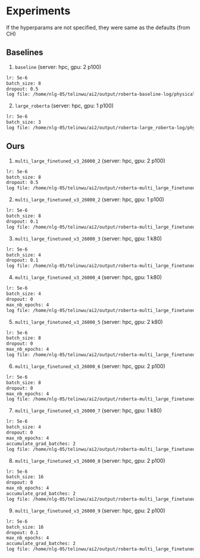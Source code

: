# Experiments
If the hyperparams are not specified, they were same as the defaults (from CH)

## Baselines
1. `baseline` (server: hpc, gpu: 2 p100)  
```bash
lr: 5e-6
batch_size: 8
dropout: 0.5
log file: /home/nlg-05/telinwu/ai2/output/roberta-baseline-log/physicaliqa/version_0/metrics.csv
```

2. `large_roberta` (server: hpc, gpu: 1 p100)  
```bash
lr: 5e-6
batch_size: 3
log file: /home/nlg-05/telinwu/ai2/output/roberta-large_roberta-log/physicaliqa/version_0/metrics.csv
```


## Ours
1. `multi_large_finetuned_v3_26000_2` (server: hpc, gpu: 2 p100)
```bash
lr: 5e-6
batch_size: 8
dropout: 0.5
log file: /home/nlg-05/telinwu/ai2/output/roberta-multi_large_finetuned_v3_26000-log/physicaliqa/version_0/metrics.csv
```

2. `multi_large_finetuned_v3_26000_2` (server: hpc, gpu: 1 p100)
```bash
lr: 5e-6
batch_size: 8
dropout: 0.1
log file: /home/nlg-05/telinwu/ai2/output/roberta-multi_large_finetuned_v3_26000_2-log/physicaliqa/version_0/metrics.csv
```

3. `multi_large_finetuned_v3_26000_3` (server: hpc, gpu: 1 k80)
```bash
lr: 5e-6
batch_size: 4
dropout: 0.1
log file: /home/nlg-05/telinwu/ai2/output/roberta-multi_large_finetuned_v3_26000_3-log/physicaliqa/version_0/metrics.csv
```

4. `multi_large_finetuned_v3_26000_4` (server: hpc, gpu: 1 k80)
```bash
lr: 5e-6
batch_size: 4
dropout: 0
max_nb_epochs: 4
log file: /home/nlg-05/telinwu/ai2/output/roberta-multi_large_finetuned_v4_26000_4-log/physicaliqa/version_0/metrics.csv
```

5. `multi_large_finetuned_v3_26000_5` (server: hpc, gpu: 2 k80)
```bash
lr: 5e-6
batch_size: 8
dropout: 0
max_nb_epochs: 4
log file: /home/nlg-05/telinwu/ai2/output/roberta-multi_large_finetuned_v3_26000_5-log/physicaliqa/version_0/metrics.csv
```

6. `multi_large_finetuned_v3_26000_6` (server: hpc, gpu: 2 p100)
```bash
lr: 5e-6
batch_size: 8
dropout: 0
max_nb_epochs: 4
log file: /home/nlg-05/telinwu/ai2/output/roberta-multi_large_finetuned_v3_26000_6-log/physicaliqa/version_0/metrics.csv
```

7. `multi_large_finetuned_v3_26000_7` (server: hpc, gpu: 1 k80)
```bash
lr: 5e-6
batch_size: 4
dropout: 0
max_nb_epochs: 4
accumulate_grad_batches: 2
log file: /home/nlg-05/telinwu/ai2/output/roberta-multi_large_finetuned_v3_26000_7-log/physicaliqa/version_0/metrics.csv
```

8. `multi_large_finetuned_v3_26000_8` (server: hpc, gpu: 2 p100)
```bash
lr: 5e-6
batch_size: 16
dropout: 0
max_nb_epochs: 4
accumulate_grad_batches: 2
log file: /home/nlg-05/telinwu/ai2/output/roberta-multi_large_finetuned_v3_26000_8-log/physicaliqa/version_0/metrics.csv
```

9. `multi_large_finetuned_v3_26000_9` (server: hpc, gpu: 2 p100)
```bash
lr: 5e-6
batch_size: 16
dropout: 0.1
max_nb_epochs: 4
accumulate_grad_batches: 2
log file: /home/nlg-05/telinwu/ai2/output/roberta-multi_large_finetuned_v3_26000_9-log/physicaliqa/version_0/metrics.csv
```
